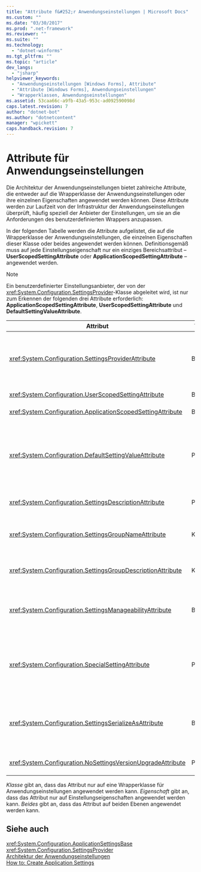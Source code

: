 ```yaml
---
title: "Attribute f&#252;r Anwendungseinstellungen | Microsoft Docs"
ms.custom: ""
ms.date: "03/30/2017"
ms.prod: ".net-framework"
ms.reviewer: ""
ms.suite: ""
ms.technology: 
  - "dotnet-winforms"
ms.tgt_pltfrm: ""
ms.topic: "article"
dev_langs: 
  - "jsharp"
helpviewer_keywords: 
  - "Anwendungseinstellungen [Windows Forms], Attribute"
  - "Attribute [Windows Forms], Anwendungseinstellungen"
  - "Wrapperklassen, Anwendungseinstellungen"
ms.assetid: 53caa66c-a9fb-43a5-953c-ad092590098d
caps.latest.revision: 7
author: "dotnet-bot"
ms.author: "dotnetcontent"
manager: "wpickett"
caps.handback.revision: 7
---
```

# Attribute f&#252;r Anwendungseinstellungen
Die Architektur der Anwendungseinstellungen bietet zahlreiche Attribute, die entweder auf die Wrapperklasse der Anwendungseinstellungen oder ihre einzelnen Eigenschaften angewendet werden können.  Diese Attribute werden zur Laufzeit von der Infrastruktur der Anwendungseinstellungen überprüft, häufig speziell der Anbieter der Einstellungen, um sie an die Anforderungen des benutzerdefinierten Wrappers anzupassen.  
  
 In der folgenden Tabelle werden die Attribute aufgelistet, die auf die Wrapperklasse der Anwendungseinstellungen, die einzelnen Eigenschaften dieser Klasse oder beides angewendet werden können.  Definitionsgemäß muss auf jede Einstellungseigenschaft nur ein einziges Bereichsattribut – **UserScopedSettingAttribute** oder **ApplicationScopedSettingAttribute** – angewendet werden.  
  
> [!NOTE]
>  Ein benutzerdefinierter Einstellungsanbieter, der von der <xref:System.Configuration.SettingsProvider>\-Klasse abgeleitet wird, ist nur zum Erkennen der folgenden drei Attribute erforderlich: **ApplicationScopedSettingAttribute**, **UserScopedSettingAttribute** und **DefaultSettingValueAttribute**.  
  
|Attribut|Target|Beschreibung|  
|--------------|------------|------------------|  
|<xref:System.Configuration.SettingsProviderAttribute>|Beides|Gibt den kurzen Namen des Einstellungsanbieters an, der zur Beibehaltung verwendet werden soll.<br /><br /> Wenn dieses Attribut nicht angegeben wird, wird vom Standardanbieter <xref:System.Configuration.LocalFileSettingsProvider> ausgegangen.|  
|<xref:System.Configuration.UserScopedSettingAttribute>|Beides|Definiert eine Eigenschaft als benutzerspezifische Anwendungseinstellung.|  
|<xref:System.Configuration.ApplicationScopedSettingAttribute>|Beides|Definiert eine Eigenschaft als anwendungsspezifische Einstellung.|  
|<xref:System.Configuration.DefaultSettingValueAttribute>|Property|Gibt eine Zeichenfolge an, die vom Anbieter in den fest definierten Standardwert für diese Eigenschaft deserialisiert werden kann.<br /><br /> Dieses Attribut ist für <xref:System.Configuration.LocalFileSettingsProvider> nicht erforderlich und überschreibt jeden Wert, der von diesem Attribut bereitgestellt wird, wenn bereits ein Wert erhalten bleibt.|  
|<xref:System.Configuration.SettingsDescriptionAttribute>|Property|Stellt den beschreibenden Text für eine einzelne Einstellung bereit, die hauptsächlich von Tools zur Laufzeit und zur Entwurfszeit verwendet wird.|  
|<xref:System.Configuration.SettingsGroupNameAttribute>|Klasse|Stellt einen expliziten Namen für eine Einstellungsgruppe bereit.  Wenn dieses Attribut fehlt, verwendet <xref:System.Configuration.ApplicationSettingsBase> den Wrapperklassennamen.|  
|<xref:System.Configuration.SettingsGroupDescriptionAttribute>|Klasse|Stellt den beschreibenden Text für eine Einstellungsgruppe bereit, die hauptsächlich von Tools zur Laufzeit und zur Entwurfszeit verwendet wird.|  
|<xref:System.Configuration.SettingsManageabilityAttribute>|Beides|Gibt null oder mehr Verwaltungsdienste an, die für die Einstellungsgruppe oder die Eigenschaft bereitgestellt werden sollten.  Die verfügbaren Dienste werden von der <xref:System.Configuration.SettingsManageability>\-Enumeration beschrieben.|  
|<xref:System.Configuration.SpecialSettingAttribute>|Property|Gibt an, dass eine Einstellung zu einer bestimmten, vordefinierten Kategorie, z. B. eine Kategoriezeichenfolge, gehört, die eine spezielle Verarbeitung durch den Einstellungsanbieter vorsieht.  Die vordefinierten Kategorien für dieses Attribut werden von der <xref:System.Configuration.SpecialSetting>\-Enumeration definiert.|  
|<xref:System.Configuration.SettingsSerializeAsAttribute>|Beides|Legt einen bevorzugten Serialisierungsmechanismus für eine Einstellungsgruppe oder eine Eigenschaft fest.  Die verfügbaren Serialisierungsmechanismen werden von der <xref:System.Configuration.SettingsSerializeAs>\-Enumeration definiert.|  
|<xref:System.Configuration.NoSettingsVersionUpgradeAttribute>|Property|Legt fest, dass ein Einstellungsanbieter sämtliche Funktionen zur Anwendungsaktualisierung für die markierte Eigenschaft deaktivieren sollte.|  
  
 *Klasse* gibt an, dass das Attribut nur auf eine Wrapperklasse für Anwendungseinstellungen angewendet werden kann.  *Eigenschaft* gibt an, dass das Attribut nur auf Einstellungseigenschaften angewendet werden kann.  *Beides* gibt an, dass das Attribut auf beiden Ebenen angewendet werden kann.  
  
## Siehe auch  
 <xref:System.Configuration.ApplicationSettingsBase>   
 <xref:System.Configuration.SettingsProvider>   
 [Architektur der Anwendungseinstellungen](../../../../docs/framework/winforms/advanced/application-settings-architecture.md)   
 [How to: Create Application Settings](http://msdn.microsoft.com/de-de/53b3af80-1c02-4e35-99c6-787663148945)